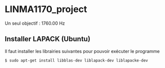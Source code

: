 # LINMA1170_project

Un seul objectif : 1760.00 Hz

## Installer LAPACK (Ubuntu)

Il faut installer les librairies suivantes pour pouvoir exécuter le programme 
```bash
$ sudo apt-get install libblas-dev liblapack-dev liblapacke-dev
```
